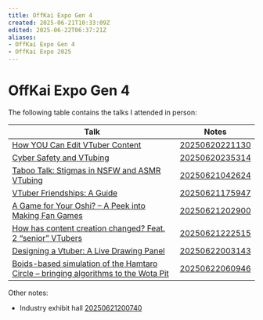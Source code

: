 ```yaml
---
title: OffKai Expo Gen 4
created: 2025-06-21T10:33:09Z
edited: 2025-06-22T06:37:21Z
aliases:
- OffKai Expo Gen 4
- OffKai Expo 2025
---
```


# OffKai Expo Gen 4

The following table contains the talks I attended in person:

| Talk | Notes |
|---|---|
| [How YOU Can Edit VTuber Content](https://www.offkaiexpo.com/event/how-you-can-edit-vtuber-content/) | [20250620221130](../entries/20250620221130.md) |
| [Cyber Safety and VTubing](https://www.offkaiexpo.com/event/cyber-safety-and-vtubing/) | [20250620235314](../entries/20250620235314.md) |
| [Taboo Talk: Stigmas in NSFW and ASMR VTubing](https://www.offkaiexpo.com/event/taboo-talk-stigmas-in-nsfw-and-asmr-vtubing/) | [20250621042624](../entries/20250621042624.md) |
| [VTuber Friendships: A Guide](https://www.offkaiexpo.com/event/vtuber-friendships-a-guide/) | [20250621175947](../entries/20250621175947.md) |
| [A Game for Your Oshi? – A Peek into Making Fan Games](https://www.offkaiexpo.com/event/a-game-for-your-oshi-a-peek-into-making-fan-games/) | [20250621202900](../entries/20250621202900.md) |
| [How has content creation changed? Feat. 2 “senior” VTubers](https://www.offkaiexpo.com/event/how-has-content-creation-changed/) | [20250621222515](../entries/20250621222515.md)
| [Designing a Vtuber: A Live Drawing Panel](https://www.offkaiexpo.com/event/designing-a-vtuber-a-live-drawing-panel/) | [20250622003143](../entries/20250622003143.md) |
| [Boids-based simulation of the Hamtaro Circle – bringing algorithms to the Wota Pit](https://www.offkaiexpo.com/event/boids-based-simulation-of-the-hamtaro-circle-bringing-algorithms-to-the-wota-pit/) | [20250622060946](../entries/20250622060946.md)

Other notes:
- Industry exhibit hall [20250621200740](../entries/20250621200740.md)
